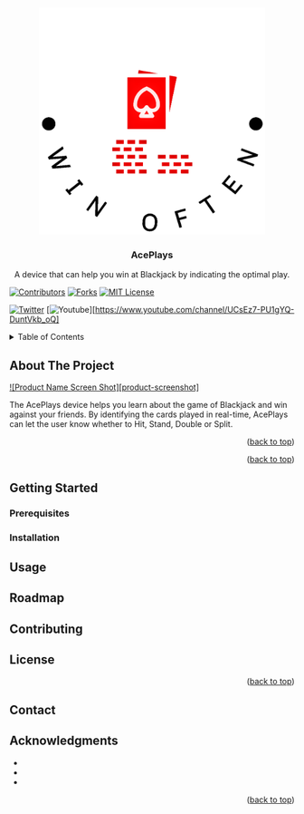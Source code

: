 <!-- Improved compatibility of back to top link: See: https://github.com/othneildrew/Best-README-Template/pull/73 -->
<a name="readme-top"></a>
<!--
*** Thanks for checking out the Best-README-Template. If you have a suggestion
*** that would make this better, please fork the repo and create a pull request
*** or simply open an issue with the tag "enhancement".
*** Don't forget to give the project a star!
*** Thanks again! Now go create something AMAZING! :D
-->




<!-- PROJECT LOGO -->
<br />
<div align="center">
  <a href="https://github.com/github_username/repo_name">
    <img src="logo/aceplays-blackjack-logo-transparent4.png" alt="Logo" width="400" height="400">
  </a>

<h3 align="center">AcePlays</h3>

  <p align="center">
    A device that can help you win at Blackjack by indicating the optimal play.
    <br />
  </p>
</div>

<!-- LINKS -->

[![Contributors][contributors-shield]][contributors-url]
[![Forks][forks-shield]][forks-url]
[![MIT License][license-shield]][license-url]

[![Twitter][twitter-shield]][twitter-url]
[![Youtube][youtube-shield]][https://www.youtube.com/channel/UCsEz7-PU1gYQ-DuntVkb_oQ]



<!-- TABLE OF CONTENTS -->
<details>
  <summary>Table of Contents</summary>
  <ol>
    <li>
      <a href="#about-the-project">About The Project</a>
      <ul>
        <li><a href="#built-with">Built With</a></li>
      </ul>
    </li>
    <li>
      <a href="#getting-started">Getting Started</a>
      <ul>
        <li><a href="#prerequisites">Prerequisites</a></li>
        <li><a href="#installation">Installation</a></li>
      </ul>
    </li>
    <li><a href="#usage">Usage</a></li>
    <li><a href="#roadmap">Roadmap</a></li>
    <li><a href="#contributing">Contributing</a></li>
    <li><a href="#license">License</a></li>
    <li><a href="#contact">Contact</a></li>
    <li><a href="#acknowledgments">Acknowledgments</a></li>
  </ol>
</details>



<!-- ABOUT THE PROJECT -->
## About The Project

[![Product Name Screen Shot][product-screenshot]](https://example.com)

The AcePlays device helps you learn about the game of Blackjack and win against your friends. By identifying the cards played in real-time, AcePlays can let the user know whether to Hit, Stand, Double or Split.

<p align="right">(<a href="#readme-top">back to top</a>)</p>


<p align="right">(<a href="#readme-top">back to top</a>)</p>


<!-- GETTING STARTED -->
## Getting Started


### Prerequisites


### Installation



<!-- USAGE EXAMPLES -->
## Usage




<!-- ROADMAP -->
## Roadmap


<!-- CONTRIBUTING -->
## Contributing

<!-- LICENSE -->
## License

<p align="right">(<a href="#readme-top">back to top</a>)</p>



<!-- CONTACT -->
## Contact


<!-- ACKNOWLEDGMENTS -->
## Acknowledgments

* []()
* []()
* []()

<p align="right">(<a href="#readme-top">back to top</a>)</p>



<!-- MARKDOWN LINKS & IMAGES -->
<!-- https://www.markdownguide.org/basic-syntax/#reference-style-links -->
[contributors-shield]: https://img.shields.io/github/contributors/github_username/repo_name.svg?style=for-the-badge
[contributors-url]: https://github.com/github_username/repo_name/graphs/contributors
[forks-shield]: https://img.shields.io/github/forks/github_username/repo_name.svg?style=for-the-badge
[forks-url]: https://github.com/github_username/repo_name/network/members
[issues-shield]: https://img.shields.io/github/issues/github_username/repo_name.svg?style=for-the-badge
[issues-url]: https://github.com/github_username/repo_name/issues
[license-shield]: https://img.shields.io/github/license/github_username/repo_name.svg?style=for-the-badge
[license-url]: https://github.com/github_username/repo_name/blob/master/LICENSE.txt

[twitter-shield]: https://img.shields.io/twitter/follow/username?label=Twitter&style=social
[twitter-url]: https://twitter.com/ourpage

[youtube-shield]: https://img.shields.io/youtube/channel/views/username?style=social
[youtube-url]: https://www.youtube.com/username
